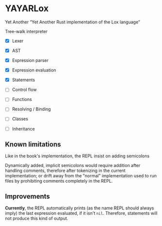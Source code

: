 # YAYARLox

Yet Another “Yet Another Rust implementation of the Lox language”

Tree-walk interpreter

- [x] Lexer
- [x] AST
- [x] Expression parser
- [x] Expression evaluation
- [x] Statements
- [ ] Control flow
- [ ] Functions
- [ ] Resolving / Binding
- [ ] Classes
- [ ] Inheritance


## Known limitations

Like in the book's implementation, the REPL insist on adding semicolons

Dynamically added, implicit semicolons would require addition after handling comments, therefore
after tokenizing in the current implementation; or drift away from the "normal" implementation
used to run files by prohibiting comments completely in the REPL.


## Improvements

**Currently**, the REPL automatically prints (as the name REPL should always imply) the
last expression evaluated, if it isn't `nil`. Therefore, statements will not produce
this kind of output.